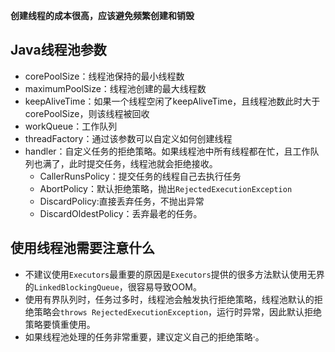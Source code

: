 **创建线程的成本很高，应该避免频繁创建和销毁**

## Java线程池参数
- corePoolSize：线程池保持的最小线程数
- maximumPoolSize：线程池创建的最大线程数
- keepAliveTime：如果一个线程空闲了keepAliveTime，且线程池数此时大于corePoolSize，则该线程被回收
- workQueue：工作队列
- threadFactory：通过该参数可以自定义如何创建线程
- handler：自定义任务的拒绝策略。如果线程池中所有线程都在忙，且工作队列也满了，此时提交任务，线程池就会拒绝接收。
	- CallerRunsPolicy：提交任务的线程自己去执行任务
	- AbortPolicy：默认拒绝策略，抛出`RejectedExecutionException`
	- DiscardPolicy:直接丢弃任务，不抛出异常
	- DiscardOldestPolicy：丢弃最老的任务。

## 使用线程池需要注意什么
- 不建议使用`Executors`最重要的原因是`Executors`提供的很多方法默认使用无界的`LinkedBlockingQueue`，很容易导致OOM。
- 使用有界队列时，任务过多时，线程池会触发执行拒绝策略，线程池默认的拒绝策略会`throws RejectedExecutionException`，运行时异常，因此默认拒绝策略要慎重使用。
- 如果线程池处理的任务非常重要，建议定义自己的拒绝策略·。